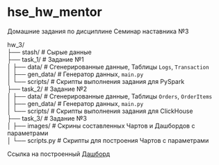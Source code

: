 # hse_hw_mentor
Домашние задания по дисциплине Семинар наставника №3

hw_3/  
├── stash/            # Сырые данные  
├── task_1/           # Задание №1  
│   ├── data/           # Сгенерированные данные, Таблицы `Logs`, `Transaction`  
│   ├── gen_data/       # Генератор данных, `main.py`  
│   └── scripts/        # Скрипты выполнения задания для PySpark  
├── task_2/           # Задание №2  
│   ├── data/           # Сгенерированные данные, Таблицы `Orders`, `OrderItems`  
│   ├── gen_data/        # Генератор данных, `main.py`  
│   └── scripts/         # Скрипты выполнения задания для ClickHouse  
├── task_3/           # Задание №3  
│   ├── images/          # Скрины составленных Чартов и Дашбордов с параметрами  
│   └── scripts.py       # Скрипты для построения Чартов с параметрами

Ссылка на построенный [Дашборд](https://datalens.yandex/u1a66ymcrb30g)